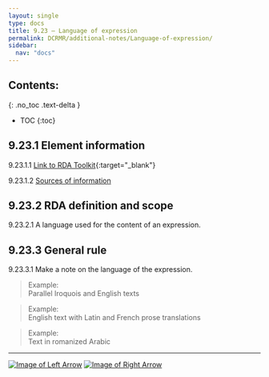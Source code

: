 ```yaml
---
layout: single
type: docs
title: 9.23 — Language of expression
permalink: DCRMR/additional-notes/Language-of-expression/
sidebar:
  nav: "docs"
---
```


## Contents:
{: .no_toc .text-delta }

- TOC
{:toc}

## 9.23.1 Element information

<a name="9.23.1.1">9.23.1.1</a> [Link to RDA Toolkit](https://beta.rdatoolkit.org/Content/Index?externalId=en-US_ala-b7de61e2-fe4b-3cc3-a4a2-7a3c4c55b4fc){:target="_blank"}

<a name="9.23.1.2">9.23.1.2</a> [Sources of information](/DCRMR/additional-notes/#9011-sources-of-information)

## 9.23.2 RDA definition and scope

<a name="9.23.2.1">9.23.2.1</a> A language used for the content of an expression.

## 9.23.3 General rule

<a name="9.23.3.1">9.23.3.1</a> Make a note on the language of the expression. 

>Example:  
>Parallel Iroquois and English texts

>Example:  
>English text with Latin and French prose translations

>Example:  
>Text in romanized Arabic

---

[![Image of Left Arrow](https://rbms-bsc.github.io/DCRMR/assets/pictures/navigation/Arrow_Left.png "9.2 — Note on expression")](/DCRMR/additional-notes/Note-on-expression/) [![Image of Right Arrow](https://rbms-bsc.github.io/DCRMR/assets/pictures/navigation/Arrow_Right.png "9.24 — Script")](/DCRMR/additional-notes/Script/)